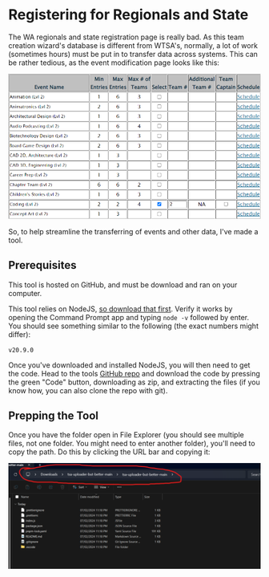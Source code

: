 # Registering for Regionals and State

The WA regionals and state registration page is really bad. As this team creation wizard's database is different from WTSA's, normally, a lot of work (sometimes hours) must be put in to transfer data across systems. This can be rather tedious, as the event modification page looks like this:

![registration eyesore](./registration%20eyesore.png)

So, to help streamline the transferring of events and other data, I've made a tool.

## Prerequisites

This tool is hosted on GitHub, and must be download and ran on your computer.

This tool relies on NodeJS, [so download that first](https://nodejs.org/en). Verify it works by opening the Command Prompt app and typing `node -v` followed by enter. You should see something similar to the following (the exact numbers might differ):

```
v20.9.0
```

Once you've downloaded and installed NodeJS, you will then need to get the code. Head to the tools [GitHub repo](https://github.com/HarryAllen1/tsa-uploader-but-better) and download the code by pressing the green "Code" button, downloading as zip, and extracting the files (if you know how, you can also clone the repo with git).

## Prepping the Tool

Once you have the folder open in File Explorer (you should see multiple files, not one folder. You might need to enter another folder), you'll need to copy the path. Do this by clicking the URL bar and copying it:

![file explorer](./copy%20path.png)
